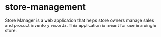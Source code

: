 # store-management
Store Manager is a web application that helps store owners manage sales and product inventory 
records. This application is meant for use in a single store. 
